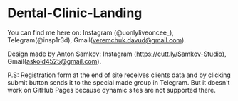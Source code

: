 # Dental-Clinic-Landing
You can find me here on: Instagram (@uonlyliveoncee_), Telegram(@insp1r3d), Gmail(veremchuk.davud@gmail.com).

Design made by Anton Samkov: Instagram (https://cutt.ly/Samkov-Studio), Gmail(askold4525@gmail.com).

P.S:
Registration form at the end of site receives clients data and by clicking submit button sends it to the special made group in Telegram. But it doesn't work on GitHub Pages because dynamic sites are not supported there.
